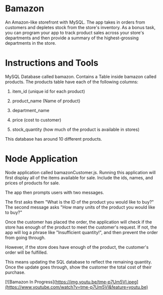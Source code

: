 # Bamazon
An Amazon-like storefront with MySQL. The app takes in orders from customers and depletes stock from the store's inventory. As a bonus task, you can program your app to track product sales across your store's departments and then provide a summary of the highest-grossing departments in the store.

# Instructions and Tools
MySQL Database called bamazon.
Contains a Table inside bamazon called products.
The products table have each of the following columns:

1. item_id (unique id for each product)

2. product_name (Name of product)

3. department_name

4. price (cost to customer)

5. stock_quantity (how much of the product is available in stores)

This database has around 10 different products.

# Node Application 
Node application called bamazonCustomer.js. Running this application will first display all of the items available for sale. Include the ids, names, and prices of products for sale.

The app then prompts users with two messages.

The first asks them "What is the ID of the product you would like to buy?"
The second message asks "How many units of the product you would like to buy?"

Once the customer has placed the order, the application will check if the store has enough of the product to meet the customer's request.
If not, the app will log a phrase like "Insufficient quantity!", and then prevent the order from going through.

However, if the store does have enough of the product, the customer's order will be fulfilled.

This means updating the SQL database to reflect the remaining quantity.
Once the update goes through, show the customer the total cost of their purchase.

[![Bamazon In Progress](https://img.youtu.be/tme-p7Um5VI.jpeg](https://www.youtube.com/watch?v=tme-p7Um5VI&feature=youtu.be)
